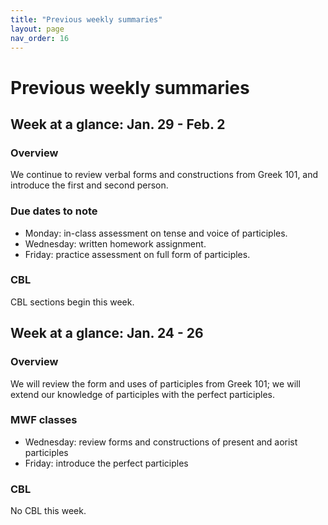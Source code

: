 ```yaml
---
title: "Previous weekly summaries"
layout: page
nav_order: 16
---
```



# Previous weekly summaries


## Week at a glance: Jan. 29 - Feb. 2

### Overview

We continue to review verbal forms and constructions from Greek 101, and introduce the first and second person.

### Due dates to note

- Monday: in-class assessment on tense and voice of participles.
- Wednesday: written homework assignment.
- Friday: practice assessment on full form of participles.

### CBL

CBL sections begin this week.




## Week at a glance: Jan. 24 - 26

### Overview

We will review the form and uses of participles from Greek 101; we will extend our knowledge of participles with the perfect participles.

### MWF classes

- Wednesday: review forms and constructions of present and aorist participles
- Friday: introduce the perfect participles

### CBL

No CBL this week.
